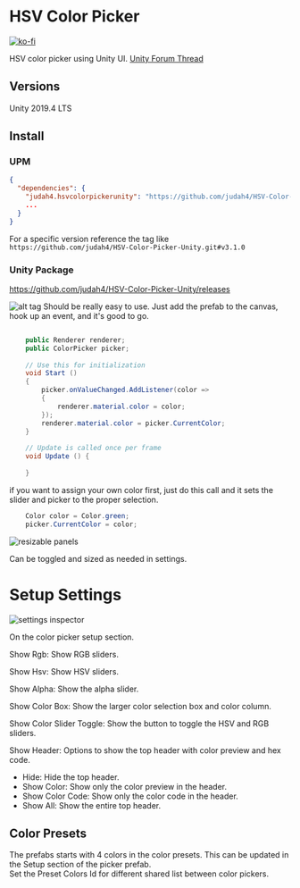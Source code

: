 HSV Color Picker
======================
[![ko-fi](https://www.ko-fi.com/img/donate_sm.png)](https://ko-fi.com/Y8Y8MG4Y)

HSV color picker using Unity UI. [Unity Forum Thread](https://forum.unity.com/threads/color-picker.267043/)

## Versions
Unity 2019.4 LTS

## Install

### UPM

```json
{
  "dependencies": {
    "judah4.hsvcolorpickerunity": "https://github.com/judah4/HSV-Color-Picker-Unity.git#upm",
    ...
  }
}
```

For a specific version reference the tag like `https://github.com/judah4/HSV-Color-Picker-Unity.git#v3.1.0`

### Unity Package

<https://github.com/judah4/HSV-Color-Picker-Unity/releases>

![alt tag](https://i.imgur.com/Fn2T6Nu.png)
Should be really easy to use. Just add the prefab to the canvas, hook up an event, and it's good to go.
```csharp

    public Renderer renderer;
	public ColorPicker picker;
     
	// Use this for initialization
	void Start ()
	{
		picker.onValueChanged.AddListener(color =>
		{
			renderer.material.color = color;
		});
		renderer.material.color = picker.CurrentColor;
	}
 
	// Update is called once per frame
	void Update () {
 
	}
  ```

if you want to assign your own color first, just do this call and it sets the slider and picker to the proper selection.

```csharp
    Color color = Color.green;
    picker.CurrentColor = color;
```

![resizable panels](https://raw.githubusercontent.com/judah4/HSV-Color-Picker-Unity/master/Docs/MoreFeatures.PNG)

Can be toggled and sized as needed in settings.

# Setup Settings

![settings inspector](https://raw.githubusercontent.com/judah4/HSV-Color-Picker-Unity/master/Docs/SetupSettings.PNG)

On the color picker setup section.

Show Rgb: Show RGB sliders.

Show Hsv: Show HSV sliders.

Show Alpha: Show the alpha slider.

Show Color Box: Show the larger color selection box and color column.

Show Color Slider Toggle: Show the button to toggle the HSV and RGB sliders.

Show Header: Options to show the top header with color preview and hex code.
* Hide: Hide the top header.  
* Show Color: Show only the color preview in the header.  
* Show Color Code: Show only the color code in the header.  
* Show All: Show the entire top header.  

## Color Presets
The prefabs starts with 4 colors in the color presets. This can be updated in the Setup section of the picker prefab.  
Set the Preset Colors Id for different shared list between color pickers.

